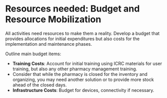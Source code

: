 # Resources needed: Budget and Resource Mobilization

All activities need resources to make them a reality. Develop a budget that provides allocations for initial expenditures but also costs for the implementation and maintenance phases.

Outline main budget items:

* **Training Costs**: Account for initial training using ICRC materials for user training, but also any other pharmacy management training.
* Consider that while the pharmacy is closed for the inventory and organizing, you may need another solution or to provide more stock ahead of the closed days.
* **Infrastructure Costs**: Budget for devices, connectivity if necessary.

&#x20;

&#x20;

&#x20;

&#x20;

&#x20;
